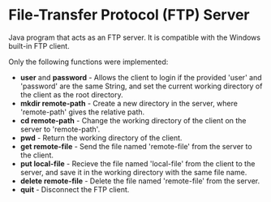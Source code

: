 <h1>File-Transfer Protocol (FTP) Server</h1>

<p>Java program that acts as an FTP server. It is compatible with the Windows built-in FTP client.</p>

<p>Only the following functions were implemented:</p>
<ul>
<li><b>user</b> and <b>password</b> - Allows the client to login if the provided 'user' and 'password' are the same String, and set the current working directory of the client as the root directory.</li>
<li><b>mkdir remote-path</b> - Create a new directory in the server, where 'remote-path' gives the relative path.</li>
<li><b>cd remote-path</b> - Change the working directory of the client on the server to 'remote-path'.</li>
<li><b>pwd</b> - Return the working directory of the client.</li>
<li><b>get remote-file</b> - Send the file named 'remote-file' from the server to the client.</li>
<li><b>put local-file</b> - Recieve the file named 'local-file' from the client to the server, and save it in the working directory with the same file name.</li>
<li><b>delete remote-file</b> - Delete the file named 'remote-file' from the server.</li>
<li><b>quit</b> - Disconnect the FTP client.</li>
